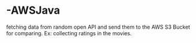 # -AWSJava
fetching data from random open API and send them to the AWS S3 Bucket for comparing. Ex: collecting ratings in the movies. 
